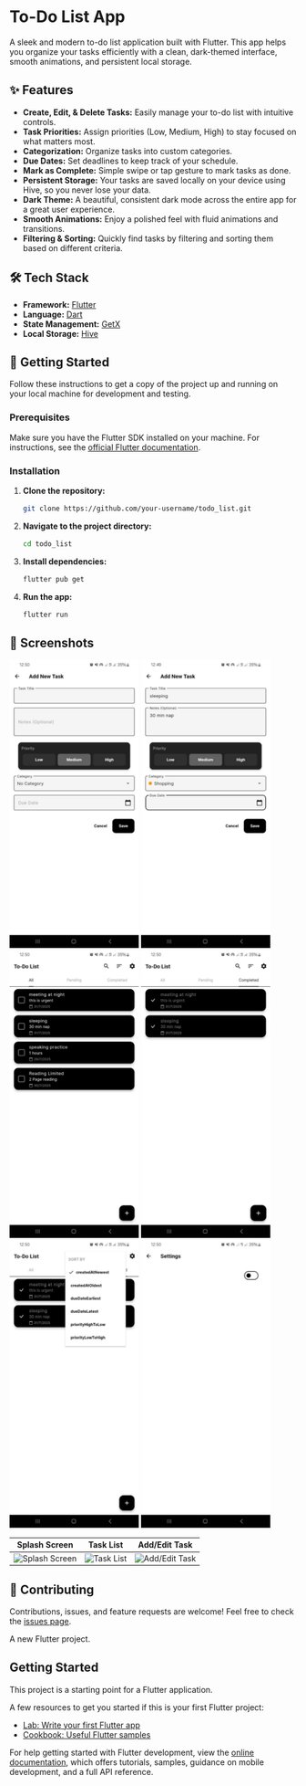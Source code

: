 # To-Do List App

A sleek and modern to-do list application built with Flutter. This app helps you organize your tasks efficiently with a clean, dark-themed interface, smooth animations, and persistent local storage.

## ✨ Features

- **Create, Edit, & Delete Tasks:** Easily manage your to-do list with intuitive controls.
- **Task Priorities:** Assign priorities (Low, Medium, High) to stay focused on what matters most.
- **Categorization:** Organize tasks into custom categories.
- **Due Dates:** Set deadlines to keep track of your schedule.
- **Mark as Complete:** Simple swipe or tap gesture to mark tasks as done.
- **Persistent Storage:** Your tasks are saved locally on your device using Hive, so you never lose your data.
- **Dark Theme:** A beautiful, consistent dark mode across the entire app for a great user experience.
- **Smooth Animations:** Enjoy a polished feel with fluid animations and transitions.
- **Filtering & Sorting:** Quickly find tasks by filtering and sorting them based on different criteria.

## 🛠️ Tech Stack

- **Framework:** [Flutter](https://flutter.dev/)
- **Language:** [Dart](https://dart.dev/)
- **State Management:** [GetX](https://pub.dev/packages/get)
- **Local Storage:** [Hive](https://pub.dev/packages/hive)

## 🚀 Getting Started

Follow these instructions to get a copy of the project up and running on your local machine for development and testing.

### Prerequisites

Make sure you have the Flutter SDK installed on your machine. For instructions, see the [official Flutter documentation](https://flutter.dev/docs/get-started/install).

### Installation

1. **Clone the repository:**
   ```sh
   git clone https://github.com/your-username/todo_list.git
   ```

2. **Navigate to the project directory:**
   ```sh
   cd todo_list
   ```

3. **Install dependencies:**
   ```sh
   flutter pub get
   ```

4. **Run the app:**
   ```sh
   flutter run
   ```

## 📸 Screenshots

<p float="left">
  <img src="image0.jpg" width="45%" />
   <img src="image1.jpg" width="45%" />
   <img src="image2.jpg" width="45%" />
   <img src="image3.jpg" width="45%" />
   <img src="image4.jpg" width="45%" />
  <img src="image5.jpg" width="45%" />




</p>


| Splash Screen | Task List | Add/Edit Task |
| :---: | :---: | :---: |
| ![Splash Screen](link-to-your-screenshot.png) | ![Task List](link-to-your-screenshot.png) | ![Add/Edit Task](link-to-your-screenshot.png) |

## 🤝 Contributing

Contributions, issues, and feature requests are welcome! Feel free to check the [issues page](https://github.com/your-username/todo_list/issues).


A new Flutter project.

## Getting Started

This project is a starting point for a Flutter application.

A few resources to get you started if this is your first Flutter project:

- [Lab: Write your first Flutter app](https://docs.flutter.dev/get-started/codelab)
- [Cookbook: Useful Flutter samples](https://docs.flutter.dev/cookbook)

For help getting started with Flutter development, view the
[online documentation](https://docs.flutter.dev/), which offers tutorials,
samples, guidance on mobile development, and a full API reference.

